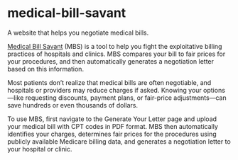 # medical-bill-savant
A website that helps you negotiate medical bills.



[Medical Bill Savant](medicalbillsavant.com) (MBS) is a tool to help you fight the exploitative billing practices of hospitals and clinics. MBS compares your bill to fair prices for your procedures, and then automatically generates a negotiation letter based on this information.

Most patients don’t realize that medical bills are often negotiable, and hospitals or providers may reduce charges if asked. Knowing your options—like requesting discounts, payment plans, or fair-price adjustments—can save hundreds or even thousands of dollars.

To use MBS, first navigate to the Generate Your Letter page and upload your medical bill with CPT codes in PDF format. MBS then automatically identifies your charges, determines fair prices for the procedures using publicly available Medicare billing data, and generates a negotiation letter to your hospital or clinic.
